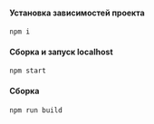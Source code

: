 #### Установка зависимостей проекта
    npm i

#### Сборка и запуск localhost
    npm start

#### Сборка
    npm run build

